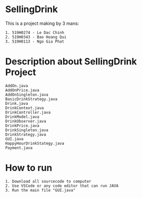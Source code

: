 # SellingDrink

This is a project making by 3 mans:

    1. 519H0274 - Le Dac Chinh
    2. 519H0343 - Bao Hoang Qui
    3. 519H0113 - Ngo Gia Phat

# Description about SellingDrink Project

    AddOn.java
    AddOnPrice.java
    AddOnSingleton.java
    BasicDrinkStrategy.java
    Drink.java
    DrinkContext.java
    DrinkController.java
    DrinkModel.java
    DrinkObserver.java
    DrinkPrice.java
    DrinkSingleton.java
    DrinkStrategy.java
    GUI.java
    HappyHourDrinkStategy.java
    Payment.java

# How to run
    1. Download all sourcecode to computer
    2. Use VSCode or any code editor that can run JAVA
    3. Run the main file "GUI.java"
